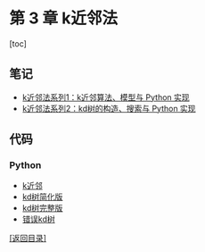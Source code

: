 # 第 3 章 k近邻法

[toc]

## 笔记
- [k近邻法系列1：k近邻算法、模型与 Python 实现](http://yuenshome.space/?p=3844)
- [k近邻法系列2：kd树的构造、搜索与 Python 实现](http://yuenshome.space/?p=3871)

## 代码

### Python

- [k近邻](./chapter_3_kNN/kNN.py)
- [kd树简化版](./chapter_3_kNN/Simple-kd-Tree.py)
- [kd树完整版](./chapter_3_kNN/kd-Tree.py)
- [错误kd树](./chapter_3_kNN/WrongKDTreeCodeDemo.py)

[\[返回目录\]](../README.md)
